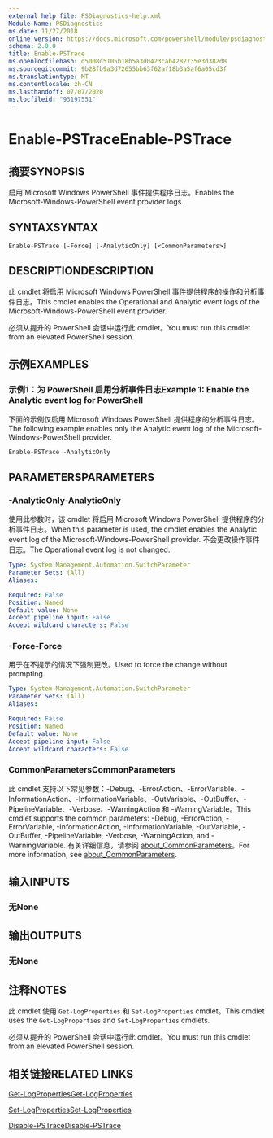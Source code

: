 ```yaml
---
external help file: PSDiagnostics-help.xml
Module Name: PSDiagnostics
ms.date: 11/27/2018
online version: https://docs.microsoft.com/powershell/module/psdiagnostics/enable-pstrace?view=powershell-6&WT.mc_id=ps-gethelp
schema: 2.0.0
title: Enable-PSTrace
ms.openlocfilehash: d5008d5105b18b5a3d0423cab4282735e3d382d8
ms.sourcegitcommit: 9b28fb9a3d72655bb63f62af18b3a5af6a05cd3f
ms.translationtype: MT
ms.contentlocale: zh-CN
ms.lasthandoff: 07/07/2020
ms.locfileid: "93197551"
---
```

# <span data-ttu-id="4c4a3-102">Enable-PSTrace</span><span class="sxs-lookup"><span data-stu-id="4c4a3-102">Enable-PSTrace</span></span>

## <span data-ttu-id="4c4a3-103">摘要</span><span class="sxs-lookup"><span data-stu-id="4c4a3-103">SYNOPSIS</span></span>
<span data-ttu-id="4c4a3-104">启用 Microsoft Windows PowerShell 事件提供程序日志。</span><span class="sxs-lookup"><span data-stu-id="4c4a3-104">Enables the Microsoft-Windows-PowerShell event provider logs.</span></span>

## <span data-ttu-id="4c4a3-105">SYNTAX</span><span class="sxs-lookup"><span data-stu-id="4c4a3-105">SYNTAX</span></span>

```
Enable-PSTrace [-Force] [-AnalyticOnly] [<CommonParameters>]
```

## <span data-ttu-id="4c4a3-106">DESCRIPTION</span><span class="sxs-lookup"><span data-stu-id="4c4a3-106">DESCRIPTION</span></span>

<span data-ttu-id="4c4a3-107">此 cmdlet 将启用 Microsoft Windows PowerShell 事件提供程序的操作和分析事件日志。</span><span class="sxs-lookup"><span data-stu-id="4c4a3-107">This cmdlet enables the Operational and Analytic event logs of the Microsoft-Windows-PowerShell event provider.</span></span>

<span data-ttu-id="4c4a3-108">必须从提升的 PowerShell 会话中运行此 cmdlet。</span><span class="sxs-lookup"><span data-stu-id="4c4a3-108">You must run this cmdlet from an elevated PowerShell session.</span></span>

## <span data-ttu-id="4c4a3-109">示例</span><span class="sxs-lookup"><span data-stu-id="4c4a3-109">EXAMPLES</span></span>

### <span data-ttu-id="4c4a3-110">示例1：为 PowerShell 启用分析事件日志</span><span class="sxs-lookup"><span data-stu-id="4c4a3-110">Example 1: Enable the Analytic event log for PowerShell</span></span>

<span data-ttu-id="4c4a3-111">下面的示例仅启用 Microsoft Windows PowerShell 提供程序的分析事件日志。</span><span class="sxs-lookup"><span data-stu-id="4c4a3-111">The following example enables only the Analytic event log of the Microsoft-Windows-PowerShell provider.</span></span>

```powershell
Enable-PSTrace -AnalyticOnly
```

## <span data-ttu-id="4c4a3-112">PARAMETERS</span><span class="sxs-lookup"><span data-stu-id="4c4a3-112">PARAMETERS</span></span>

### <span data-ttu-id="4c4a3-113">-AnalyticOnly</span><span class="sxs-lookup"><span data-stu-id="4c4a3-113">-AnalyticOnly</span></span>

<span data-ttu-id="4c4a3-114">使用此参数时，该 cmdlet 将启用 Microsoft Windows PowerShell 提供程序的分析事件日志。</span><span class="sxs-lookup"><span data-stu-id="4c4a3-114">When this parameter is used, the cmdlet enables the Analytic event log of the Microsoft-Windows-PowerShell provider.</span></span> <span data-ttu-id="4c4a3-115">不会更改操作事件日志。</span><span class="sxs-lookup"><span data-stu-id="4c4a3-115">The Operational event log is not changed.</span></span>

```yaml
Type: System.Management.Automation.SwitchParameter
Parameter Sets: (All)
Aliases:

Required: False
Position: Named
Default value: None
Accept pipeline input: False
Accept wildcard characters: False
```

### <span data-ttu-id="4c4a3-116">-Force</span><span class="sxs-lookup"><span data-stu-id="4c4a3-116">-Force</span></span>

<span data-ttu-id="4c4a3-117">用于在不提示的情况下强制更改。</span><span class="sxs-lookup"><span data-stu-id="4c4a3-117">Used to force the change without prompting.</span></span>

```yaml
Type: System.Management.Automation.SwitchParameter
Parameter Sets: (All)
Aliases:

Required: False
Position: Named
Default value: None
Accept pipeline input: False
Accept wildcard characters: False
```

### <span data-ttu-id="4c4a3-118">CommonParameters</span><span class="sxs-lookup"><span data-stu-id="4c4a3-118">CommonParameters</span></span>
<span data-ttu-id="4c4a3-119">此 cmdlet 支持以下常见参数：-Debug、-ErrorAction、-ErrorVariable、-InformationAction、-InformationVariable、-OutVariable、-OutBuffer、-PipelineVariable、-Verbose、-WarningAction 和 -WarningVariable。</span><span class="sxs-lookup"><span data-stu-id="4c4a3-119">This cmdlet supports the common parameters: -Debug, -ErrorAction, -ErrorVariable, -InformationAction, -InformationVariable, -OutVariable, -OutBuffer, -PipelineVariable, -Verbose, -WarningAction, and -WarningVariable.</span></span> <span data-ttu-id="4c4a3-120">有关详细信息，请参阅 [about_CommonParameters](https://go.microsoft.com/fwlink/?LinkID=113216)。</span><span class="sxs-lookup"><span data-stu-id="4c4a3-120">For more information, see [about_CommonParameters](https://go.microsoft.com/fwlink/?LinkID=113216).</span></span>

## <span data-ttu-id="4c4a3-121">输入</span><span class="sxs-lookup"><span data-stu-id="4c4a3-121">INPUTS</span></span>

### <span data-ttu-id="4c4a3-122">无</span><span class="sxs-lookup"><span data-stu-id="4c4a3-122">None</span></span>

## <span data-ttu-id="4c4a3-123">输出</span><span class="sxs-lookup"><span data-stu-id="4c4a3-123">OUTPUTS</span></span>

### <span data-ttu-id="4c4a3-124">无</span><span class="sxs-lookup"><span data-stu-id="4c4a3-124">None</span></span>

## <span data-ttu-id="4c4a3-125">注释</span><span class="sxs-lookup"><span data-stu-id="4c4a3-125">NOTES</span></span>

<span data-ttu-id="4c4a3-126">此 cmdlet 使用 `Get-LogProperties` 和 `Set-LogProperties` cmdlet。</span><span class="sxs-lookup"><span data-stu-id="4c4a3-126">This cmdlet uses the `Get-LogProperties` and `Set-LogProperties` cmdlets.</span></span>

<span data-ttu-id="4c4a3-127">必须从提升的 PowerShell 会话中运行此 cmdlet。</span><span class="sxs-lookup"><span data-stu-id="4c4a3-127">You must run this cmdlet from an elevated PowerShell session.</span></span>

## <span data-ttu-id="4c4a3-128">相关链接</span><span class="sxs-lookup"><span data-stu-id="4c4a3-128">RELATED LINKS</span></span>

[<span data-ttu-id="4c4a3-129">Get-LogProperties</span><span class="sxs-lookup"><span data-stu-id="4c4a3-129">Get-LogProperties</span></span>](Get-LogProperties.md)

[<span data-ttu-id="4c4a3-130">Set-LogProperties</span><span class="sxs-lookup"><span data-stu-id="4c4a3-130">Set-LogProperties</span></span>](Set-LogProperties.md)

[<span data-ttu-id="4c4a3-131">Disable-PSTrace</span><span class="sxs-lookup"><span data-stu-id="4c4a3-131">Disable-PSTrace</span></span>](Disable-PSTrace.md)

